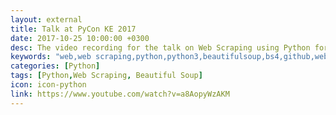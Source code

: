 ```yaml
---
layout: external
title: Talk at PyCon KE 2017
date: 2017-10-25 10:00:00 +0300
desc: The video recording for the talk on Web Scraping using Python for PyCon KE '17.
keywords: "web,web scraping,python,python3,beautifulsoup,bs4,github,website,blog,easy"
categories: [Python]
tags: [Python,Web Scraping, Beautiful Soup]
icon: icon-python
link: https://www.youtube.com/watch?v=a8AopyWzAKM
---
```

